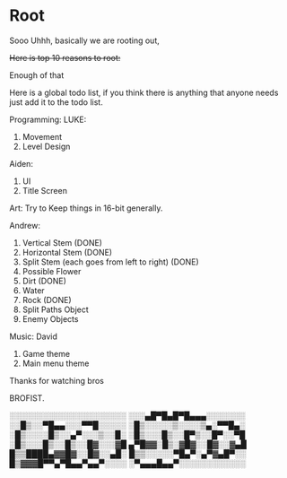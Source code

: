 # Root

Sooo Uhhh, basically we are rooting out,

~~Here is top 10 reasons to root:~~

Enough of that

Here is a global todo list, if you think there is anything that anyone needs just add it to the todo list.

Programming:
LUKE:
1. Movement
2. Level Design

Aiden:
1. UI
2. Title Screen

Art:
Try to Keep things in 16-bit generally.

Andrew:
1. Vertical Stem (DONE)
2. Horizontal Stem (DONE)
3. Split Stem (each goes from left to right) (DONE)
4. Possible Flower
5. Dirt (DONE)
6. Water
7. Rock (DONE)
8. Split Paths Object
9. Enemy Objects 

Music:
David
1. Game theme
2. Main menu theme

Thanks for watching bros

BROFIST.

░░░░░░░░░░░░░░░░░░░░░
░░░▄█▀█▄█▀█▄▄▄░░░░░░░
░░█▒░░▀█▄▄░░░▀▀█░░░░░
░█▒░░░░░▒░░░░▒▄░▀▀█▄░
░█▒░░░░█▒░░▄▀░░░▒░░█░
░█▒░░░█▒░░█▀▒░░█▀░░▀█
░█▒░░░█▒░░█▒░░█▓░░░▓█
▄▀█▓▓░█▒░▓█▓░░█▓░░▓▄█
█▒▒████▄▓▓█▓░░█▓░░▄█░
█▒▒░░░░░▀█▄▀░▄▀▓▄█▀░░
█▒▓▓▓█▀▀▄▀█▄▄▀▄▄▀░░░░
░▀▄▄▄█▄▄▀░░░░░░░░░░░░
